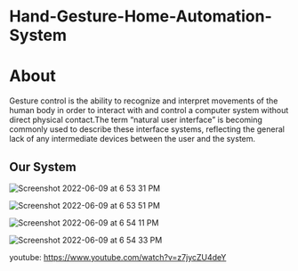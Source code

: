 # Hand-Gesture-Home-Automation-System

<h1>About</h1>

Gesture control is the ability to recognize and interpret movements of the human body in order to interact with and control a computer system without direct physical contact.The term “natural user interface” is becoming commonly used to describe these interface systems, reflecting the general lack of any intermediate devices between the user and the system.

<h2>Our System</h2>

![Screenshot 2022-06-09 at 6 53 31 PM](https://user-images.githubusercontent.com/91361896/172857822-c7274d78-1af2-49b3-898a-fe4129a3b0c5.png)

![Screenshot 2022-06-09 at 6 53 51 PM](https://user-images.githubusercontent.com/91361896/172857833-ee2ffe42-7f05-45b6-81e9-8b9f9ddfdf59.png)

![Screenshot 2022-06-09 at 6 54 11 PM](https://user-images.githubusercontent.com/91361896/172857859-ade08847-18e6-4693-b82b-9de15fcaad29.png)

![Screenshot 2022-06-09 at 6 54 33 PM](https://user-images.githubusercontent.com/91361896/172857884-1b7b67a6-b1ec-4d72-b9c0-3d0ea02370ba.png)


youtube: https://www.youtube.com/watch?v=z7jycZU4deY
